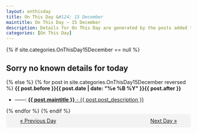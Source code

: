 ```yaml
---
layout: onthisday
title: On This Day &#124; 15 December
maintitle: On This Day — 15 December
description: Details for On This Day are generated by the posts added to the website so the content is subject to changes/updates over time.
categories: [On This Day]
---
```


{% if site.categories.OnThisDay15December == null %}
<h2>Sorry no known details for today</h2>
{% else %}
{% for post in site.categories.OnThisDay15December reversed %}
<strong>{{ post.before }}{{ post.date | date: "%e %B %Y" }}{{ post.after }}</strong>
<ul>
<li> ——: <a class="{{ post.class }}" href="{{ post.url }}"><strong>{{ post.maintitle }}</strong> - {{ post.post_description }}</a></li>
</ul>
{% endfor %}
{% endif %}
<br />
<div style="background-color: #f3f3f3; padding: 10px; border-radius: 5px; text-align: center; display: flex; justify-content: space-evenly;">
<a href="/onthisday/12/12-14">« Previous Day</a>
<span style="visibility:hidden;">[ Visit Leap Year February 29 ]</span>
<a href="/onthisday/12/12-16">Next Day »</a>
</div>

